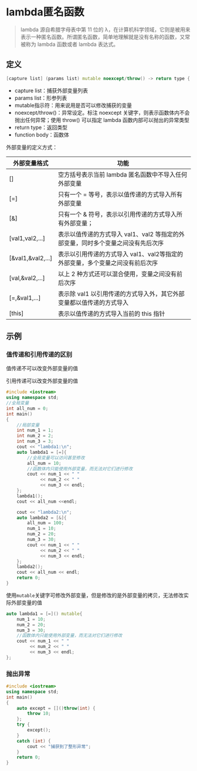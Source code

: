# lambda匿名函数

> lambda 源自希腊字母表中第 11 位的 λ，在计算机科学领域，它则是被用来表示一种匿名函数。所谓匿名函数，简单地理解就是没有名称的函数，又常被称为 lambda 函数或者 lambda 表达式。


## 定义

```cpp
[capture list] (params list) mutable noexcept/throw() -> return type { function body }
```

- capture list：捕获外部变量列表
- params list：形参列表
- mutable指示符：用来说用是否可以修改捕获的变量
- noexcept/throw()：异常设定。标注 noexcept 关键字，则表示函数体内不会抛出任何异常；使用 throw() 可以指定 lambda 函数内部可以抛出的异常类型
- return type：返回类型
- function body：函数体

外部变量的定义方式：

| **外部变量格式** | **功能** |
| --- | --- |
| [] | 空方括号表示当前 lambda 匿名函数中不导入任何外部变量 |
| [=] | 只有一个 = 等号，表示以值传递的方式导入所有外部变量 |
| [&] | 只有一个 & 符号，表示以引用传递的方式导入所有外部变量； |
| [val1,val2,...] | 表示以值传递的方式导入 val1、val2 等指定的外部变量，同时多个变量之间没有先后次序 |
| [&val1,&val2,...] | 表示以引用传递的方式导入 val1、val2等指定的外部变量，多个变量之间没有前后次序 |
| [val,&val2,...] | 以上 2 种方式还可以混合使用，变量之间没有前后次序 |
| [=,&val1,...] | 表示除 val1 以引用传递的方式导入外，其它外部变量都以值传递的方式导入 |
| [this] | 表示以值传递的方式导入当前的 this 指针 |


## 示例

### 值传递和引用传递的区别

值传递不可以改变外部变量的值

引用传递可以改变外部变量的值

```cpp
#include <iostream>
using namespace std;
//全局变量
int all_num = 0;
int main()
{
    //局部变量
    int num_1 = 1;
    int num_2 = 2;
    int num_3 = 3;
    cout << "lambda1:\n";
    auto lambda1 = [=]{
        //全局变量可以访问甚至修改
        all_num = 10;
        //函数体内只能使用外部变量，而无法对它们进行修改
        cout << num_1 << " "
             << num_2 << " "
             << num_3 << endl;
    };
    lambda1();
    cout << all_num <<endl;

    cout << "lambda2:\n";
    auto lambda2 = [&]{
        all_num = 100;
        num_1 = 10;
        num_2 = 20;
        num_3 = 30;
        cout << num_1 << " "
             << num_2 << " "
             << num_3 << endl;
    };
    lambda2();
    cout << all_num << endl;
    return 0;
}
```

使用`mutable`关键字可修改外部变量，但是修改的是外部变量的拷贝，无法修改实际外部变量的值

```cpp
auto lambda1 = [=]() mutable{
    num_1 = 10;
    num_2 = 20;
    num_3 = 30;
    //函数体内只能使用外部变量，而无法对它们进行修改
    cout << num_1 << " "
         << num_2 << " "
         << num_3 << endl;
};
```

### 抛出异常

```cpp
#include <iostream>
using namespace std;
int main()
{
    auto except = []()throw(int) {
        throw 10;
    };
    try {
        except();
    }
    catch (int) {
        cout << "捕获到了整形异常";
    }
    return 0;
}
```
